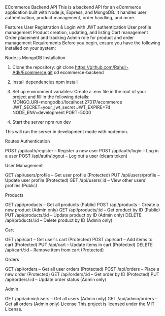 ECommerce Backend API
This is a backend API for an eCommerce application built with Node.js, Express, and MongoDB. It handles user authentication, product management, order handling, and more.

Features
User Registration & Login with JWT authentication
User profile management
Product creation, updating, and listing
Cart management
Order placement and tracking
Admin role for product and order management
Requirements
Before you begin, ensure you have the following installed on your system:

Node.js
MongoDB
Installation
1. Clone the repository:
git clone https://github.com/Rahull-Adk/Ecommerce.git
cd ecommerce-backend

2. Install dependencies
npm install

3. Set up environment variables: Create a .env file in the root of your project and fill in the following details:
MONGO_URI=mongodb://localhost:27017/ecommerce
JWT_SECRET=your_jwt_secret
JWT_EXPIRE=7d
NODE_ENV=development
PORT=5000

4. Start the server
npm run dev

This will run the server in development mode with nodemon.

Routes
Authentication

POST /api/auth/register – Register a new user
POST /api/auth/login – Log in a user
POST /api/auth/logout – Log out a user (clears token)

User Management

GET /api/users/profile – Get user profile (Protected)
PUT /api/users/profile – Update user profile (Protected)
GET /api/users/:id – View other users' profiles (Public)

Products

GET /api/products – Get all products (Public)
POST /api/products – Create a new product (Admin only)
GET /api/products/:id – Get product by ID (Public)
PUT /api/products/:id – Update product by ID (Admin only)
DELETE /api/products/:id – Delete product by ID (Admin only)

Cart

GET /api/cart – Get user's cart (Protected)
POST /api/cart – Add items to cart (Protected)
PUT /api/cart – Update items in cart (Protected)
DELETE /api/cart/:id – Remove item from cart (Protected)

Orders

GET /api/orders – Get all user orders (Protected)
POST /api/orders – Place a new order (Protected)
GET /api/orders/:id – Get order by ID (Protected)
PUT /api/orders/:id – Update order status (Admin only)

Admin

GET /api/admin/users – Get all users (Admin only)
GET /api/admin/orders – Get all orders (Admin only)
License
This project is licensed under the MIT License.
